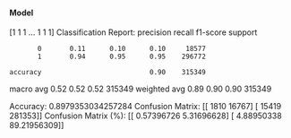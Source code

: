 #### Model
[1 1 1 ... 1 1 1]
Classification Report:
              precision    recall  f1-score   support

           0       0.11      0.10      0.10     18577
           1       0.94      0.95      0.95    296772

    accuracy                           0.90    315349
   macro avg       0.52      0.52      0.52    315349
weighted avg       0.89      0.90      0.90    315349

Accuracy: 0.8979353034257284
Confusion Matrix:
[[  1810  16767]
 [ 15419 281353]]
Confusion Matrix (%):
[[ 0.57396726  5.31696628]
 [ 4.88950338 89.21956309]]
